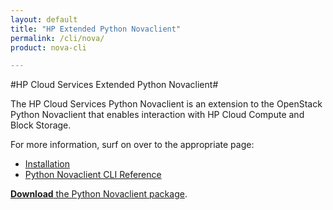 ```yaml
---
layout: default
title: "HP Extended Python Novaclient"
permalink: /cli/nova/
product: nova-cli

---
```

#HP Cloud Services Extended Python Novaclient#

The HP Cloud Services Python Novaclient is an extension to the OpenStack Python Novaclient that enables interaction with HP Cloud Compute and Block Storage.  
<!--[Download the Debian package](https://docs.hpcloud.com/file/python-novaclient_2.6.8.deb) and, if you are using either the Fedora or CenOS package, [their dependency](https://docs.hpcloud.com/file/nova-stuff.tar).-->

For more information, surf on over to the appropriate page:

* [Installation](/cli/nova/install)
* [Python Novaclient CLI Reference](/cli/nova/reference)

[**Download** the Python Novaclient package](/file/python-novaclient_2.6.8.tar.gz).

<!-- Need some more details?  Check out:

<iframe src="https://player.vimeo.com/video/44132952?title=0&amp;byline=0&amp;portrait=0" width="580" height="420" frameborder="0"> </iframe> -->
